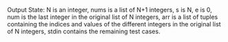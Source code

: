 Output State: N is an integer, nums is a list of N+1 integers, s is N, e is 0, num is the last integer in the original list of N integers, arr is a list of tuples containing the indices and values of the different integers in the original list of N integers, stdin contains the remaining test cases.